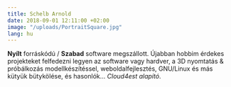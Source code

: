 ```yaml
---
title: Schelb Arnold
date: 2018-09-01 12:11:00 +02:00
image: "/uploads/PortraitSquare.jpg"
lang: hu
---
```


**Nyílt** forráskódú / **Szabad** software megszállott. Újabban hobbim érdekes projekteket felfedezni legyen az software vagy hardver, a 3D nyomtatás & próbálkozás modellkészítéssel, weboldalfejlesztés, GNU/Linux és más kütyük bütykölése, és hasonlók... _Cloud4est alapító_.
